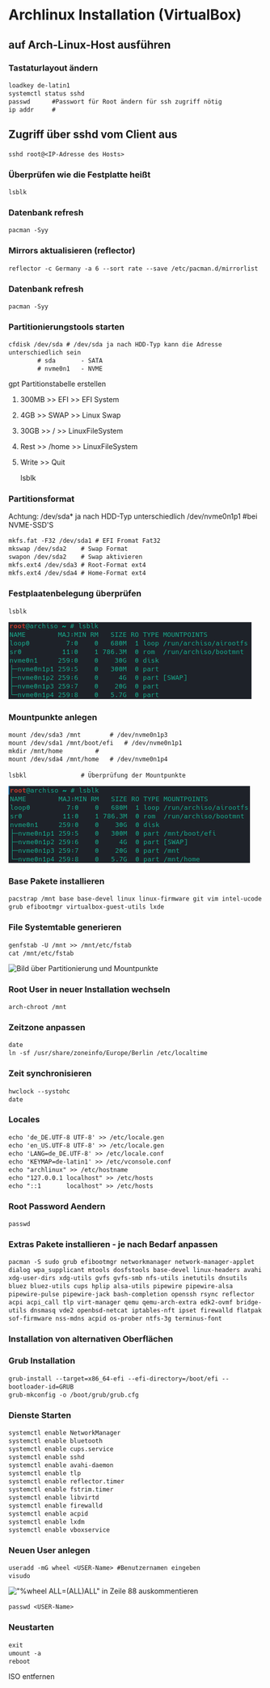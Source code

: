 # Archlinux Installation (VirtualBox)

## auf Arch-Linux-Host ausführen
### Tastaturlayout ändern
	loadkey de-latin1
	systemctl status sshd
	passwd		#Passwort für Root ändern für ssh zugriff nötig
	ip addr		#

## Zugriff über sshd vom Client aus
	sshd root@<IP-Adresse des Hosts>
### Überprüfen wie die Festplatte heißt
	lsblk
### Datenbank refresh
	pacman -Syy
### Mirrors aktualisieren (reflector)
	reflector -c Germany -a 6 --sort rate --save /etc/pacman.d/mirrorlist
### Datenbank refresh
	pacman -Syy
### Partitionierungstools starten
	cfdisk /dev/sda # /dev/sda ja nach HDD-Typ kann die Adresse unterschiedlich sein
			# sda 		- SATA
			# nvme0n1	- NVME

gpt Partitionstabelle erstellen
1. 300MB >> EFI >> EFI System
2. 4GB >> SWAP >> Linux Swap
3. 30GB >> / >> LinuxFileSystem
4. Rest >> /home >> LinuxFileSystem
5. Write >> Quit

	lsblk

### Partitionsformat
Achtung:
/dev/sda* ja nach HDD-Typ unterschiedlich
/dev/nvme0n1p1 #bei NVME-SSD'S

	mkfs.fat -F32 /dev/sda1 # EFI Fromat Fat32
	mkswap /dev/sda2 	# Swap Format
	swapon /dev/sda2	# Swap aktivieren
	mkfs.ext4 /dev/sda3	# Root-Format ext4
	mkfs.ext4 /dev/sda4	# Home-Format ext4

### Festplaatenbelegung überprüfen	
	lsblk

![Bild über die Aufteilung des Datenträgers](Bilder/lsblk-Festplattenaufteilung.png) 

### Mountpunkte anlegen
	mount /dev/sda3 /mnt		# /dev/nvme0n1p3
	mount /dev/sda1 /mnt/boot/efi	# /dev/nvme0n1p1
	mkdir /mnt/home			# 
	mount /dev/sda4 /mnt/home	# /dev/nvme0n1p4

	lsbkl				# Überprüfung der Mountpunkte

![Bild über Partitionierung und Mountpunkte](Bilder/lsblk-Mountpunkte.png) 

### Base Pakete installieren
	pacstrap /mnt base base-devel linux linux-firmware git vim intel-ucode grub efibootmgr virtualbox-guest-utils lxde

### File Systemtable generieren
	genfstab -U /mnt >> /mnt/etc/fstab
	cat /mnt/etc/fstab
![Bild über Partitionierung und Mountpunkte](fstab-Filesystemtable.png)

### Root User in neuer Installation wechseln
	arch-chroot /mnt
### Zeitzone anpassen
	date
	ln -sf /usr/share/zoneinfo/Europe/Berlin /etc/localtime
### Zeit synchronisieren
	hwclock --systohc
	date
### Locales   
	echo 'de_DE.UTF-8 UTF-8' >> /etc/locale.gen
	echo 'en_US.UTF-8 UTF-8' >> /etc/locale.gen
	echo 'LANG=de_DE.UTF-8' >> /etc/locale.conf
	echo 'KEYMAP=de-latin1' >> /etc/vconsole.conf
	echo "archlinux" >> /etc/hostname
	echo "127.0.0.1 localhost" >> /etc/hosts
	echo "::1       localhost" >> /etc/hosts
### Root Password Aendern
	passwd
### Extras Pakete installieren - je nach Bedarf anpassen
	pacman -S sudo grub efibootmgr networkmanager network-manager-applet dialog wpa_supplicant mtools dosfstools base-devel linux-headers avahi xdg-user-dirs xdg-utils gvfs gvfs-smb nfs-utils inetutils dnsutils bluez bluez-utils cups hplip alsa-utils pipewire pipewire-alsa pipewire-pulse pipewire-jack bash-completion openssh rsync reflector acpi acpi_call tlp virt-manager qemu qemu-arch-extra edk2-ovmf bridge-utils dnsmasq vde2 openbsd-netcat iptables-nft ipset firewalld flatpak sof-firmware nss-mdns acpid os-prober ntfs-3g terminus-font

### Installation von alternativen Oberflächen

### Grub Installation
	grub-install --target=x86_64-efi --efi-directory=/boot/efi --bootloader-id=GRUB
	grub-mkconfig -o /boot/grub/grub.cfg

### Dienste Starten      
	systemctl enable NetworkManager
	systemctl enable bluetooth
	systemctl enable cups.service
	systemctl enable sshd
	systemctl enable avahi-daemon
	systemctl enable tlp
	systemctl enable reflector.timer
	systemctl enable fstrim.timer
	systemctl enable libvirtd
	systemctl enable firewalld
	systemctl enable acpid
	systemctl enable lxdm
	systemctl enable vboxservice

### Neuen User anlegen
	useradd -mG wheel <USER-Name> #Benutzernamen eingeben
	visudo

!["%wheel ALL=(ALL)ALL" in Zeile 88 auskommentieren](NeuenUserAnlegen.png)

	passwd <USER-Name>

### Neustarten            
	exit
	umount -a
	reboot

ISO entfernen
